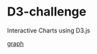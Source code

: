 # D3-challenge
Interactive Charts using D3.js

[graph](https://media0.giphy.com/media/Ggm3Da35FpqgeX5Qh9/giphy.gif)

